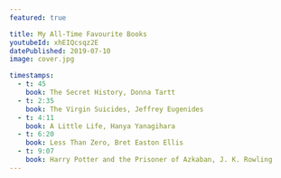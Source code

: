 ```yaml
---
featured: true

title: My All-Time Favourite Books
youtubeId: xhEIQcsqz2E
datePublished: 2019-07-10
image: cover.jpg

timestamps:
  - t: 45
    book: The Secret History, Donna Tartt
  - t: 2:35
    book: The Virgin Suicides, Jeffrey Eugenides
  - t: 4:11
    book: A Little Life, Hanya Yanagihara
  - t: 6:20
    book: Less Than Zero, Bret Easton Ellis
  - t: 9:07
    book: Harry Potter and the Prisoner of Azkaban, J. K. Rowling
---
```

